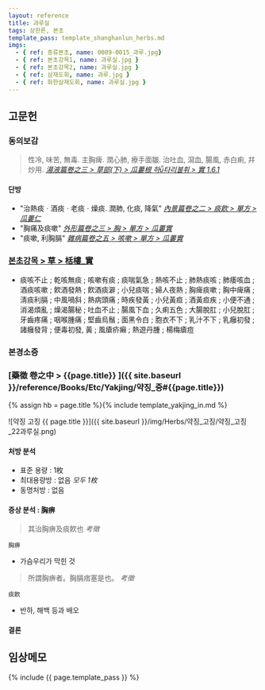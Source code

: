 ```yaml
---
layout: reference
title: 과루실
tags: 상한론, 본초
template_pass: template_shanghanlun_herbs.md
imgs:
  - { ref: 증류본초, name: 0009-0015_과루.jpg}
  - { ref: 본초강목1, name: 과루실.jpg }
  - { ref: 본초강목2, name: 과루실.jpg }
  - { ref: 삼재도회, name: 과루.jpg }
  - { ref: 화한삼재도회, name: 과루실.jpg }
---
```


## 고문헌

### 동의보감

> 性冷, 味苦, 無毒. 主胸痺. 潤心肺, 療手面皺. 治吐血, 瀉血, 腸風, 赤白痢, 幷炒用. _[湯液篇卷之三 > 草部(下) > 瓜蔞根 하타리불휘 > 實 1.6.1](https://mediclassics.kr/books/8/volume/22/#content_43)_

#### 단방

* "治熱痰ㆍ酒痰ㆍ老痰ㆍ燥痰. 潤肺, 化痰, 降氣"  _[內景篇卷之二 > 痰飮 > 單方 > 瓜蔞仁](https://mediclassics.kr/books/8/volume/2#content_1379)_
* "胸痛及痰嗽"  _[外形篇卷之三 > 胸 > 單方 > 瓜蔞實](https://mediclassics.kr/books/8/volume/7#content_395)_
* "痰嗽, 利胸膈" _[雜病篇卷之五 > 咳嗽 > 單方 > 瓜蔞實](https://mediclassics.kr/books/8/volume/13#content_1217)_


### [본초강목 > 草 > 栝樓_實]()

* 痰咳不止 ; 乾咳無痰 ; 咳嗽有痰 ; 痰喘氣急 ; 熱咳不止 ; 肺熱痰咳 ; 肺痿咳血 ; 酒痰咳嗽 ; 飮酒發熱 ; 飮酒痰澼 ; 小兒痰喘 ; 婦人夜熱 ; 胸痺痰嗽 ; 胸中痺痛 ; 淸痰利膈 ; 中風喎斜 ; 熱病頭痛 ; 時疾發黃 ; 小兒黃疸 ; 酒黃疸疾 ; 小便不通 ; 消渴煩亂 ; 燥渴腸秘 ; 吐血不止 ; 腸風下血 ; 久痢五色 ; 大腸脫肛 ; 小兒脫肛 ; 牙齒疼痛 ; 咽喉腫痛 ; 堅齒烏鬚 ; 面黑令白 ; 胞衣不下 ; 乳汁不下 ; 乳癰初發 ; 諸癰發背 ; 便毒初發, 黃 ; 風瘡疥癩 ; 熱遊丹腫 ; 楊梅瘡痘


### 본경소증



### [藥徵 卷之中 > {{page.title}} ]({{ site.baseurl }}/reference/Books/Etc/Yakjing/약징_중#{{page.title}})

{% assign hb = page.title %}{% include template_yakjing_in.md %}

![약징 고징 {{ page.title }}]({{ site.baseurl }}/img/Herbs/약징_고징/약징_고징_22과루실.png)

#### 처방 분석

* 표준 용량 : 1枚
* 최대용량방 : 없음 _모두 1枚_
* 동명처방 : 없음

#### 증상 분석 : 胸痹

> 其治胸痹及痰飮也 _考徵_

`胸痹`
* 가슴우리가 막힌 것

> 所謂胸痹者。胸膈痞塞是也。 _考徵_

`痰飮`
* 반하, 해백 등과 배오

#### 결론



## 임상메모


{% include {{ page.template_pass }} %}
